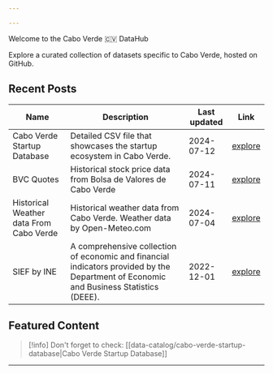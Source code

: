 ```yaml
---

---
```


<div class="animate-gradient dark:from-blue-00 dark:to-blue-1000 rounded-lg bg-gradient-to-r from-blue-700 via-purple-600 to-blue-800 bg-[length:200%_200%] px-6 py-20 text-center text-white dark:bg-gradient-to-r dark:via-purple-800 dark:bg-[length:200%_200%]">
  <p class="mb-4 text-4xl font-bold">Welcome to the Cabo Verde 🇨🇻 DataHub</p>
  <p class="mb-6 text-xl">Explore a curated collection of datasets specific to Cabo Verde, hosted on GitHub.</p>
</div>


## Recent Posts

| Name | Description | Last updated |  Link   |
| --- | --- | --- | --- |
| Cabo Verde Startup Database | Detailed CSV file that showcases the startup ecosystem in Cabo Verde. | 2024-07-12 | [explore](https://datahub.io/@AlvaroLima/cabo-verde-datahub/data-catalog/cabo-verde-startup-database) |
| BVC Quotes | Historical stock price data from Bolsa de Valores de Cabo Verde | 2024-07-11 | [explore](https://datahub.io/@AlvaroLima/cabo-verde-datahub/data-catalog/bvc-quotes) |
| Historical Weather data From Cabo Verde | Historical weather data from Cabo Verde. Weather data by Open-Meteo.com | 2024-07-04 | [explore](https://datahub.io/@AlvaroLima/cabo-verde-datahub/data-catalog/historical-weather-data-cv) |
| SIEF by INE | A comprehensive collection of economic and financial indicators provided by the Department of Economic and Business Statistics (DEEE). | 2022-12-01 | [explore](https://datahub.io/@AlvaroLima/cabo-verde-datahub/data-catalog/sief-cv) |

## Featured Content

> [!info] Don't forget to check:
> [[data-catalog/cabo-verde-startup-database|Cabo Verde Startup Database]]

---



